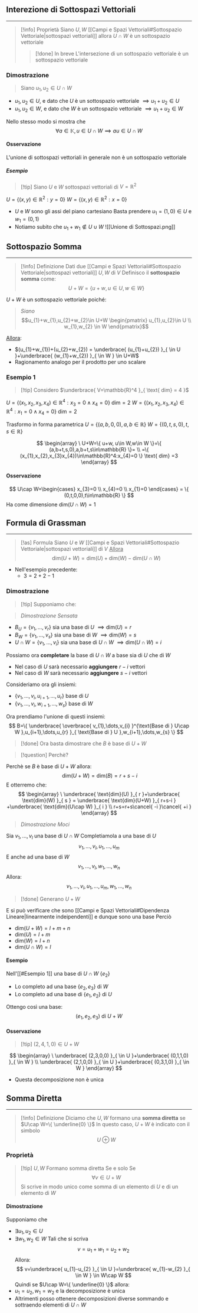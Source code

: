 ## Interezione di Sottospazi Vettoriali
---
>[!info] Proprietà
>Siano $U,W$ [[Campi e Spazi Vettoriali#Sottospazio Vettoriale|sottospazi vettoriali]] allora $U\cap W$ è un sottospazio vettoriale
>>[!done] In breve
>>L'intersezione di un sottospazio vettoriale è un sottospazio vettoriale

### Dimostrazione
>Siano $u_{1},u_{2}\in U\cap W$

- $u_{1},u_{2}\in U$, e dato che $U$ è un sottospazio vettoriale $\implies u_{1}+u_{2}\in U$
- $u_{1},u_{2}\in W$, e dato che $W$ è un sottospazio vettoriale $\implies u_{1}+u_{2}\in W$

Nello stesso modo si mostra che
$$
\forall a \in\mathbb{K}, u\in U\cap W \implies au \in U\cap W
$$

#### Osservazione
L'unione di sottospazi vettoriali in generale non è un sottospazio vettoriale
##### Esempio
>[!tip]  Siano $U$ e $W$ sottospazi vettoriali di $V = \mathbb{R}^2$

$U=\{ (x,y)\in\mathbb{R}^2:y=0 \}$
$W=\{ (x,y)\in\mathbb{R}^2:x=0 \}$

- $U$ e $W$ sono gli assi del piano cartesiano
Basta prendere $u_{1}=(1,0)\in U$ e $w_{1}=(0,1)$
- Notiamo subito che $u_{1}+w_{1} \notin U \cup W$
![[Unione di Sottospazi.png]]
## Sottospazio Somma
---
>[!info] Definizione
>Dati due [[Campi e Spazi Vettoriali#Sottospazio Vettoriale|sottospazi vettoriali]] $U,W$ di $V$
>Definisco il **sottospazio somma** come:
>$$U+W = \{ u+w,u\in U , w \in W \}$$

$U+W$ è un sottospazio vettoriale poiché:
>*Siano*
$$u_{1}+w_{1},u_{2}+w_{2}\in U+W
\begin{pmatrix}
u_{1},u_{2}\in U \\
w_{1},w_{2} \in W
\end{pmatrix}$$

<u>Allora</u>:
- $(u_{1}+w_{1})+(u_{2}+w_{2}) = \underbrace{ (u_{1}+u_{2}) }_{ \in U }+\underbrace{ (w_{1}+w_{2}) }_{ \in W } \in U+W$
- Ragionamento analogo per il prodotto per uno scalare

###  Esempio 1
>[!tip] Considero $\underbrace{ V=\mathbb{R}^4 }_{ \text{ dim} = 4 }$

$U=\{ (x_{1},x_{2},x_{3},x_{4})\in \mathbb{R}^4: x_{3}=0 \wedge x_{4}=0 \} \text{ dim} = 2$
$W=\{ (x_{1},x_{2},x_{3},x_{4})\in \mathbb{R}^4: x_{1}=0 \wedge x_{4}=0 \} \text{ dim} = 2$

Trasformo in forma parametrica
$U=\{ (a,b,0,0), a,b\in \mathbb{R} \}$
$W =\{( 0,t,s,0 ), t,s\in\mathbb{R}\}$

$$
\begin{array}
\ U+W=\{ u+w, u\in W,w\in W \}=\{ (a,b+t,s,0),a,b+t,s\in\mathbb{R} \}= \\
=\{ (x_{1},x_{2},x_{3}x_{4})\in\mathbb{R}^4:x_{4}=0 \} \text{ dim} =3
\end{array}
$$
#### Osservazione
$$
U\cap W=\begin{cases}
x_{3}=0 \\
x_{4}=0 \\
x_{1}=0
\end{cases} = \{ (0,t,0,0),t\in\mathbb{R} \}
$$
Ha come dimensione $\text{dim} (U\cap W)=1$

## Formula di Grassman
---
>[!as] Formula
>Siano $U$ e $W$ [[Campi e Spazi Vettoriali#Sottospazio Vettoriale|sottospazi vettoriali]] di $V$
><u>Allora</u>
>$$\text{dim}(U+W)=\text{dim}(U)+\text{dim}(W)-\text{dim}(U\cap W)$$

- Nell'esempio precedente:
	- $3  = 2+2-1$
### Dimostrazione
>[!tip] Supponiamo che:

>*Dimostrazione Sensata*

- $B_{U}=\{ v_{1},\dots,v_{r} \}$ sia una base di $U$ $\implies \text{dim}(U) = r$
- $B_{W}=\{ v_{1},\dots,v_{s} \}$ sia una base di $W$ $\implies \text{dim}(W) = s$
- $U\cap W=\{ v_{1},\dots,v_{i} \}$ sia una base di $U\cap W$ $\implies \text{dim}(U\cap W) = i$

Possiamo ora **completare** la base di $U\cap W$ a base sia di $U$ che di $W$
- Nel caso di $U$ sarà necessario **aggiungere** $r-i$ vettori
- Nel caso di $W$ sarà necessario **aggiungere** $s-i$ vettori

Consideriamo ora gli insiemi:
- $\{ v_{1},\dots,v_{i},u_{i+1},\dots,u_{r} \}$  base di $U$
- $\{ v_{1},\dots,v_{i},w_{i+1},\dots,w_{s} \}$  base di $W$

Ora prendiamo l'unione di questi insiemi:
$$
B=\{ \underbrace{ \overbrace{ v_{1},\dots,v_{i} }^{\text{Base di } U\cap W  },u_{i+1},\dots,u_{r} }_{ \text{Base di } U },w_{i+1},\dots,w_{s} \}
$$
>[!done] Ora basta dimostrare che $B$ è base di $U+W$

>[!question] Perchè?

Perchè se $B$ è base di $U+W$ allora:
$$
\ \text{dim}(U+W) = \text{dim}(B)=r+s-i
$$
E otterremo che:
$$
\begin{array}
\ \underbrace{  \text{dim}(U) }_{ r }+\underbrace{ \text{dim}(W) }_{ s } = \underbrace{ \text{dim}(U+W) }_{ r+s-i } +\underbrace{ \text{dim}(U\cap W) }_{ i } \\
r+s=r+s\cancel{ -i }\cancel{ +i }
\end{array}
$$

>*Dimostrazione Moci*

Sia $v_{1},\dots,v_{l}$ una base di $U \cap W$
Completiamola a una base di $U$
$$
v_{1},\dots,v_{l},u_{1},\dots,u_{m}
$$
E anche ad una base di $W$
$$
v_{1},\dots,v_{l},w_{1},\dots,w_{n}
$$
Allora:
$$
v_{1},\dots,v_{l},u_{1},\dots,u_{m},w_{1},\dots,w_{n}
$$
 >[!done] Generano $U+W$
 
 E si può verificare che sono [[Campi e Spazi Vettoriali#Dipendenza Lineare|linearmente indeipendenti]] e dunque sono una base
Perciò
- $\text{dim}(U+W)=l+m+n$
- $\text{dim}(U)=l+m$
- $\text{dim}(W)=l+n$
- $\text{dim}(U\cap W)=l$

#### Esempio
Nell'[[#Esempio 1]] una base di $U\cap W$ $\{ e_{2} \}$
- Lo completo ad una base $\{ e_{2},e_{3} \}$ di $W$
- Lo completo ad una base di $\{ e_{1},e_{2} \}$ di $U$

Ottengo così una base:
$$
(e_{1},e_{2},e_{3}) \text{ di }U+W
$$

#### Osservazione
>[!tip] $(2,4,1,0)\in U+W$

$$
\begin{array}
\ \underbrace{ (2,3,0,0) }_{ \in U }+\underbrace{ (0,1,1,0) }_{ \in W } \\
\underbrace{ (2,1,0,0) }_{ \in U }+\underbrace{ (0,3,1,0) }_{ \in W }
\end{array}
$$
- Questa decomposizione non è unica

## Somma Diretta
---
>[!info] Definizione 
>Diciamo che $U,W$ formano una **somma diretta** se $U\cap W=\{ \underline{0} \}$
>In questo caso, $U+W$ è indicato con il simbolo
>$$U\oplus W$$

### Proprietà
>[!tip] $U,W$ Formano somma diretta
>Se e solo Se
>$$\forall v\in U+W$$
>Si scrive in modo unico come somma di un elemento di $U$ e di un elemento di $W$

#### Dimostrazione
Supponiamo che
- $\exists u_{1},u_{2}\in U$
- $\exists w_{1},w_{2}\in W$
Tali che si scriva
$$
v=u_{1}+w_{1} = u_{2}+w_{2}
$$
Allora:
$$
v=\underbrace{ u_{1}-u_{2} }_{ \in U }=\underbrace{ w_{1}-w_{2} }_{ \in W } \in W\cap W
$$
Quindi se $U\cap W=\{ \underline{0} \}$ allora:
- $u_{1}=u_{2},w_{1}=w_{2}$ e la decomposizione è unica
- Altrimenti posso ottenere decomposizioni diverse sommando e sottraendo elementi di $U\cap W$

